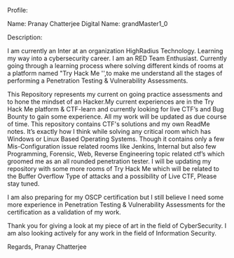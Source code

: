 Profile:

Name: Pranay Chatterjee
Digital Name: grandMaster1_0

Description:

I am currently an Inter at an organization HighRadius Technology. Learning my way into a cybersecurity career. I am an RED Team Enthusiast. Currently going through a learning process where solving different kinds of rooms at a platform named "Try Hack Me '',to make me understand all the stages of performing a Penetration Testing & Vulnerability Assessments.

This Repository represents my current on going practice assessments and to hone the mindset of an Hacker.My current experiences are in the Try Hack Me platform & CTF-learn and currently looking for live CTF’s and Bug Bounty to gain some experience. All my work will be updated as due course of time.
This repository contains CTF's solutions and my own ReadMe notes. It’s exactly how I think while solving any critical room which has Windows or Linux Based Operating Systems. Though it contains only a few Mis-Configuration issue related rooms like Jenkins, Internal but also few Programming, Forensic, Web, Reverse Engineering topic related ctf’s which groomed me as an all rounded penetration tester.
I will be updating my repository with some more rooms of Try Hack Me which will be related to the Buffer Overflow Type of attacks and a possibility of Live CTF, Please stay tuned.

I am also preparing for my OSCP certification but I still believe I need some more experience in Penetration Testing & Vulnerability Assessments for the certification as a validation of my work. 

Thank you for giving a look at my piece of art in the field of CyberSecurity. I am also looking actively for any work in the field of Information Security.

  

Regards,
Pranay Chatterjee


